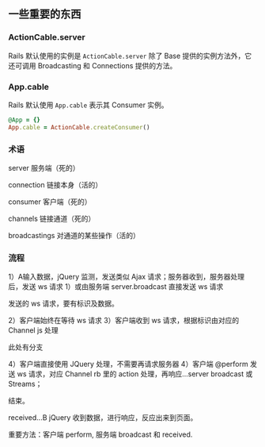 ## 一些重要的东西

### ActionCable.server

Rails 默认使用的实例是 `ActionCable.server` 除了 Base 提供的实例方法外，它还可调用 Broadcasting 和 Connections 提供的方法。

### App.cable

Rails 默认使用 `App.cable` 表示其 Consumer 实例。

```ruby
@App = {}
App.cable = ActionCable.createConsumer()
```

### 术语

server 服务端（死的）

connection 链接本身（活的）

consumer 客户端（死的）

channels 链接通道（死的）

broadcastings 对通道的某些操作（活的）

### 流程

1）A输入数据，jQuery 监测，发送类似 Ajax 请求；服务器收到，服务器处理后，发送 ws 请求
1）或由服务端 server.broadcast 直接发送 ws 请求

发送的 ws 请求，要有标识及数据。

2）客户端始终在等待 ws 请求
3）客户端收到 ws 请求，根据标识由对应的 Channel js 处理

此处有分支

4）客户端直接使用 JQuery 处理，不需要再请求服务器
4）客户端 @perform 发送 ws 请求，对应 Channel rb 里的 action 处理，再响应...server broadcast 或 Streams；

结束。

received...B jQuery 收到数据，进行响应，反应出来到页面。

重要方法：客户端 perform, 服务端 broadcast 和 received.
